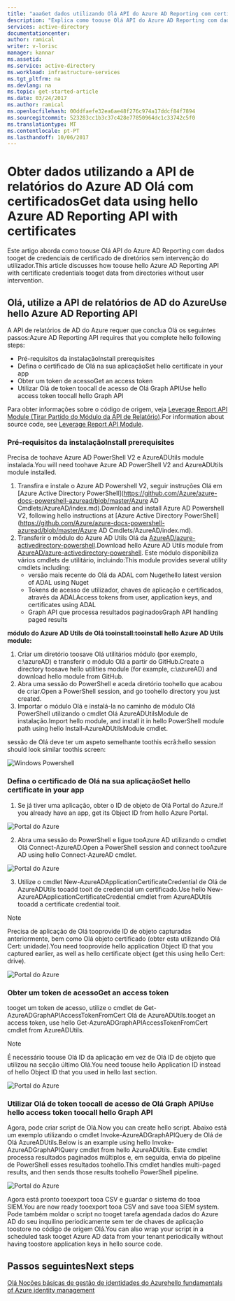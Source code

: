 ```yaml
---
title: "aaaGet dados utilizando Olá API do Azure AD Reporting com certificados | Microsoft Docs"
description: "Explica como toouse Olá API do Azure AD Reporting com dados tooget de credenciais de certificado de diretórios sem intervenção do utilizador."
services: active-directory
documentationcenter: 
author: ramical
writer: v-lorisc
manager: kannar
ms.assetid: 
ms.service: active-directory
ms.workload: infrastructure-services
ms.tgt_pltfrm: na
ms.devlang: na
ms.topic: get-started-article
ms.date: 03/24/2017
ms.author: ramical
ms.openlocfilehash: 00ddfaefe32ea6ae48f276c974a17ddcf84f7894
ms.sourcegitcommit: 523283cc1b3c37c428e77850964dc1c33742c5f0
ms.translationtype: MT
ms.contentlocale: pt-PT
ms.lasthandoff: 10/06/2017
---
```

# <a name="get-data-using-hello-azure-ad-reporting-api-with-certificates"></a><span data-ttu-id="c6fd4-103">Obter dados utilizando a API de relatórios do Azure AD Olá com certificados</span><span class="sxs-lookup"><span data-stu-id="c6fd4-103">Get data using hello Azure AD Reporting API with certificates</span></span>
<span data-ttu-id="c6fd4-104">Este artigo aborda como toouse Olá API do Azure AD Reporting com dados tooget de credenciais de certificado de diretórios sem intervenção do utilizador.</span><span class="sxs-lookup"><span data-stu-id="c6fd4-104">This article discusses how toouse hello Azure AD Reporting API with certificate credentials tooget data from directories without user intervention.</span></span> 

## <a name="use-hello-azure-ad-reporting-api"></a><span data-ttu-id="c6fd4-105">Olá, utilize a API de relatórios de AD do Azure</span><span class="sxs-lookup"><span data-stu-id="c6fd4-105">Use hello Azure AD Reporting API</span></span> 
<span data-ttu-id="c6fd4-106">A API de relatórios de AD do Azure requer que conclua Olá os seguintes passos:</span><span class="sxs-lookup"><span data-stu-id="c6fd4-106">Azure AD Reporting API requires that you complete hello following steps:</span></span>
 *  <span data-ttu-id="c6fd4-107">Pré-requisitos da instalação</span><span class="sxs-lookup"><span data-stu-id="c6fd4-107">Install prerequisites</span></span>
 *  <span data-ttu-id="c6fd4-108">Defina o certificado de Olá na sua aplicação</span><span class="sxs-lookup"><span data-stu-id="c6fd4-108">Set hello certificate in your app</span></span>
 *  <span data-ttu-id="c6fd4-109">Obter um token de acesso</span><span class="sxs-lookup"><span data-stu-id="c6fd4-109">Get an access token</span></span>
 *  <span data-ttu-id="c6fd4-110">Utilizar Olá de token toocall de acesso de Olá Graph API</span><span class="sxs-lookup"><span data-stu-id="c6fd4-110">Use hello access token toocall hello Graph API</span></span>

<span data-ttu-id="c6fd4-111">Para obter informações sobre o código de origem, veja [Leverage Report API Module (Tirar Partido do Módulo da API de Relatório)](https://github.com/AzureAD/azure-activedirectory-powershell/tree/gh-pages/Modules/AzureADUtils).</span><span class="sxs-lookup"><span data-stu-id="c6fd4-111">For information about source code, see [Leverage Report API Module](https://github.com/AzureAD/azure-activedirectory-powershell/tree/gh-pages/Modules/AzureADUtils).</span></span> 

### <a name="install-prerequisites"></a><span data-ttu-id="c6fd4-112">Pré-requisitos da instalação</span><span class="sxs-lookup"><span data-stu-id="c6fd4-112">Install prerequisites</span></span>
<span data-ttu-id="c6fd4-113">Precisa de toohave Azure AD PowerShell V2 e AzureADUtils module instalada.</span><span class="sxs-lookup"><span data-stu-id="c6fd4-113">You will need toohave Azure AD PowerShell V2 and AzureADUtils module installed.</span></span>

1. <span data-ttu-id="c6fd4-114">Transfira e instale o Azure AD Powershell V2, seguir instruções Olá em [Azure Active Directory PowerShell](https://github.com/Azure/azure-docs-powershell-azuread/blob/master/Azure AD Cmdlets/AzureAD/index.md).</span><span class="sxs-lookup"><span data-stu-id="c6fd4-114">Download and install Azure AD Powershell V2, following hello instructions at [Azure Active Directory PowerShell](https://github.com/Azure/azure-docs-powershell-azuread/blob/master/Azure AD Cmdlets/AzureAD/index.md).</span></span>
2. <span data-ttu-id="c6fd4-115">Transferir o módulo do Azure AD Utils Olá da [AzureAD/azure-activedirectory-powershell](https://github.com/AzureAD/azure-activedirectory-powershell/blob/gh-pages/Modules/AzureADUtils/AzureADUtils.psm1).</span><span class="sxs-lookup"><span data-stu-id="c6fd4-115">Download hello Azure AD Utils module from [AzureAD/azure-activedirectory-powershell](https://github.com/AzureAD/azure-activedirectory-powershell/blob/gh-pages/Modules/AzureADUtils/AzureADUtils.psm1).</span></span> 
  <span data-ttu-id="c6fd4-116">Este módulo disponibiliza vários cmdlets de utilitário, incluindo:</span><span class="sxs-lookup"><span data-stu-id="c6fd4-116">This module provides several utility cmdlets including:</span></span>
   * <span data-ttu-id="c6fd4-117">versão mais recente do Olá da ADAL com Nuget</span><span class="sxs-lookup"><span data-stu-id="c6fd4-117">hello latest version of ADAL using Nuget</span></span>
   * <span data-ttu-id="c6fd4-118">Tokens de acesso de utilizador, chaves de aplicação e certificados, através da ADAL</span><span class="sxs-lookup"><span data-stu-id="c6fd4-118">Access tokens from user, application keys, and certificates using ADAL</span></span>
   * <span data-ttu-id="c6fd4-119">Graph API que processa resultados paginados</span><span class="sxs-lookup"><span data-stu-id="c6fd4-119">Graph API handling paged results</span></span>

<span data-ttu-id="c6fd4-120">**módulo do Azure AD Utils de Olá tooinstall:**</span><span class="sxs-lookup"><span data-stu-id="c6fd4-120">**tooinstall hello Azure AD Utils module:**</span></span>

1. <span data-ttu-id="c6fd4-121">Criar um diretório toosave Olá utilitários módulo (por exemplo, c:\azureAD) e transferir o módulo Olá a partir do GitHub.</span><span class="sxs-lookup"><span data-stu-id="c6fd4-121">Create a directory toosave hello utilities module (for example, c:\azureAD) and download hello module from GitHub.</span></span>
2. <span data-ttu-id="c6fd4-122">Abra uma sessão do PowerShell e aceda diretório toohello que acabou de criar.</span><span class="sxs-lookup"><span data-stu-id="c6fd4-122">Open a PowerShell session, and go toohello directory you just created.</span></span> 
3. <span data-ttu-id="c6fd4-123">Importar o módulo Olá e instalá-la no caminho de módulo Olá PowerShell utilizando o cmdlet Olá AzureADUtilsModule de instalação.</span><span class="sxs-lookup"><span data-stu-id="c6fd4-123">Import hello module, and install it in hello PowerShell module path using hello Install-AzureADUtilsModule cmdlet.</span></span> 

<span data-ttu-id="c6fd4-124">sessão de Olá deve ter um aspeto semelhante toothis ecrã:</span><span class="sxs-lookup"><span data-stu-id="c6fd4-124">hello session should look similar toothis screen:</span></span>

  ![Windows Powershell](./media/active-directory-report-api-with-certificates/windows-powershell.png)

### <a name="set-hello-certificate-in-your-app"></a><span data-ttu-id="c6fd4-126">Defina o certificado de Olá na sua aplicação</span><span class="sxs-lookup"><span data-stu-id="c6fd4-126">Set hello certificate in your app</span></span>
1. <span data-ttu-id="c6fd4-127">Se já tiver uma aplicação, obter o ID de objeto de Olá Portal do Azure.</span><span class="sxs-lookup"><span data-stu-id="c6fd4-127">If you already have an app, get its Object ID from hello Azure Portal.</span></span> 

  ![Portal do Azure](./media/active-directory-report-api-with-certificates/azure-portal.png)

2. <span data-ttu-id="c6fd4-129">Abra uma sessão do PowerShell e ligue tooAzure AD utilizando o cmdlet Olá Connect-AzureAD.</span><span class="sxs-lookup"><span data-stu-id="c6fd4-129">Open a PowerShell session and connect tooAzure AD using hello Connect-AzureAD cmdlet.</span></span>

  ![Portal do Azure](./media/active-directory-report-api-with-certificates/connect-azuaread-cmdlet.png)

3. <span data-ttu-id="c6fd4-131">Utilize o cmdlet New-AzureADApplicationCertificateCredential de Olá de AzureADUtils tooadd tooit de credencial um certificado.</span><span class="sxs-lookup"><span data-stu-id="c6fd4-131">Use hello New-AzureADApplicationCertificateCredential cmdlet from AzureADUtils tooadd a certificate credential tooit.</span></span> 

>[!Note]
><span data-ttu-id="c6fd4-132">Precisa de aplicação de Olá tooprovide ID de objeto capturadas anteriormente, bem como Olá objeto certificado (obter esta utilizando Olá Cert: unidade).</span><span class="sxs-lookup"><span data-stu-id="c6fd4-132">You need tooprovide hello application Object ID that you captured earlier, as well as hello certificate object (get this using hello Cert: drive).</span></span>
>


  ![Portal do Azure](./media/active-directory-report-api-with-certificates/add-certificate-credential.png)
  
### <a name="get-an-access-token"></a><span data-ttu-id="c6fd4-134">Obter um token de acesso</span><span class="sxs-lookup"><span data-stu-id="c6fd4-134">Get an access token</span></span>

<span data-ttu-id="c6fd4-135">tooget um token de acesso, utilize o cmdlet de Get-AzureADGraphAPIAccessTokenFromCert Olá de AzureADUtils.</span><span class="sxs-lookup"><span data-stu-id="c6fd4-135">tooget an access token, use hello Get-AzureADGraphAPIAccessTokenFromCert cmdlet from AzureADUtils.</span></span> 

>[!NOTE]
><span data-ttu-id="c6fd4-136">É necessário toouse Olá ID da aplicação em vez de Olá ID de objeto que utilizou na secção último Olá.</span><span class="sxs-lookup"><span data-stu-id="c6fd4-136">You need toouse hello Application ID instead of hello Object ID that you used in hello last section.</span></span>
>

 ![Portal do Azure](./media/active-directory-report-api-with-certificates/application-id.png)

### <a name="use-hello-access-token-toocall-hello-graph-api"></a><span data-ttu-id="c6fd4-138">Utilizar Olá de token toocall de acesso de Olá Graph API</span><span class="sxs-lookup"><span data-stu-id="c6fd4-138">Use hello access token toocall hello Graph API</span></span>

<span data-ttu-id="c6fd4-139">Agora, pode criar script de Olá.</span><span class="sxs-lookup"><span data-stu-id="c6fd4-139">Now you can create hello script.</span></span> <span data-ttu-id="c6fd4-140">Abaixo está um exemplo utilizando o cmdlet Invoke-AzureADGraphAPIQuery de Olá de Olá AzureADUtils.</span><span class="sxs-lookup"><span data-stu-id="c6fd4-140">Below is an example using hello Invoke-AzureADGraphAPIQuery cmdlet from hello AzureADUtils.</span></span> <span data-ttu-id="c6fd4-141">Este cmdlet processa resultados paginados múltiplos e, em seguida, envia do pipeline de PowerShell esses resultados toohello.</span><span class="sxs-lookup"><span data-stu-id="c6fd4-141">This cmdlet handles multi-paged results, and then sends those results toohello PowerShell pipeline.</span></span> 

 ![Portal do Azure](./media/active-directory-report-api-with-certificates/script-completed.png)

<span data-ttu-id="c6fd4-143">Agora está pronto tooexport tooa CSV e guardar o sistema do tooa SIEM.</span><span class="sxs-lookup"><span data-stu-id="c6fd4-143">You are now ready tooexport tooa CSV and save tooa SIEM system.</span></span> <span data-ttu-id="c6fd4-144">Pode também moldar o script no tooget tarefa agendada dados do Azure AD do seu inquilino periodicamente sem ter de chaves de aplicação toostore no código de origem Olá.</span><span class="sxs-lookup"><span data-stu-id="c6fd4-144">You can also wrap your script in a scheduled task tooget Azure AD data from your tenant periodically without having toostore application keys in hello source code.</span></span> 

## <a name="next-steps"></a><span data-ttu-id="c6fd4-145">Passos seguintes</span><span class="sxs-lookup"><span data-stu-id="c6fd4-145">Next steps</span></span>
[<span data-ttu-id="c6fd4-146">Olá Noções básicas de gestão de identidades do Azure</span><span class="sxs-lookup"><span data-stu-id="c6fd4-146">hello fundamentals of Azure identity management</span></span>](https://docs.microsoft.com/en-us/azure/active-directory/fundamentals-identity)<br>



